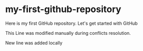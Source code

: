 # my-first-github-repository
Here is my first GitHub repository. Let's get started with GitHub

This Line was modified manually during conflicts resolution.

New line was added locally
